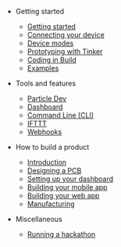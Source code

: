 
- Getting started
  - [Getting started](../start)
  - [Connecting your device](../connect)
  - [Device modes](../modes)
  - [Prototyping with Tinker](../tinker)
  - [Coding in Build](../build)
  - [Examples](../examples)

- Tools and features
  - [Particle Dev](../dev)
  - [Dashboard](../dashboard)
  - [Command Line (CLI)](../cli)
  - [IFTTT](../ifttt)
  - [Webhooks](../webhooks)

- How to build a product
  - [Introduction](../build-intro)
  - [Designing a PCB](../build-pcb)
  - [Setting up your dashboard](../build-dashboard)
  - [Building your mobile app](../build-app)
  - [Building your web app](../build-web)
  - [Manufacturing](../build-mfg)

- Miscellaneous
  - [Running a hackathon](../hackathon)
